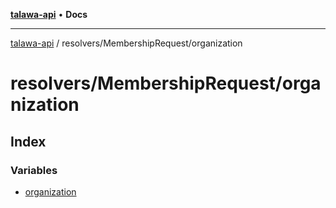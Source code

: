 [**talawa-api**](../../../README.md) • **Docs**

***

[talawa-api](../../../modules.md) / resolvers/MembershipRequest/organization

# resolvers/MembershipRequest/organization

## Index

### Variables

- [organization](variables/organization.md)
